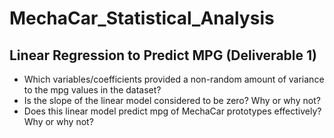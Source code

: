 # MechaCar_Statistical_Analysis

## Linear Regression to Predict MPG (Deliverable 1)
* Which variables/coefficients provided a non-random amount of variance to the mpg values in the dataset?
* Is the slope of the linear model considered to be zero? Why or why not?
* Does this linear model predict mpg of MechaCar prototypes effectively? Why or why not?
